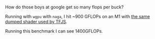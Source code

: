 How do those boys at google get so many flops per buck?

Running with `wgpu` with `naga`, I hit ~900 GFLOPs on an M1 with [the same dumped shader used by TFJS](https://github.com/FL33TW00D/wgpu-mm/blob/master/shaders/gemm/tfjs.wgsl).

Running this benchmark I can see 1400GFLOPs.
